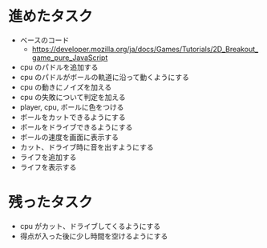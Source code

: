 # 進めたタスク

- ベースのコード
  - <https://developer.mozilla.org/ja/docs/Games/Tutorials/2D_Breakout_game_pure_JavaScript>
- cpu のパドルを追加する
- cpu のパドルがボールの軌道に沿って動くようにする
- cpu の動きにノイズを加える
- cpu の失敗について判定を加える
- player, cpu, ボールに色をつける
- ボールをカットできるようにする
- ボールをドライブできるようにする
- ボールの速度を画面に表示する
- カット、ドライブ時に音を出すようにする
- ライフを追加する
- ライフを表示する

# 残ったタスク

- cpu がカット、ドライブしてくるようにする
- 得点が入った後に少し時間を空けるようにする
